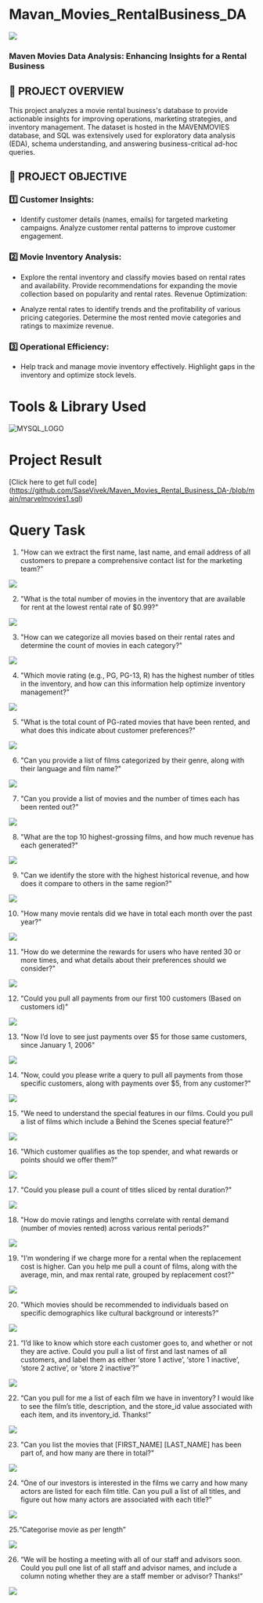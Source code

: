 # Mavan_Movies_RentalBusiness_DA
![](img1.jpg)

### Maven Movies Data Analysis: Enhancing Insights for a Rental Business

## 📌 PROJECT OVERVIEW

This project analyzes a movie rental business's database to provide actionable insights for improving operations, marketing strategies, and inventory management. The dataset is hosted in the MAVENMOVIES database, and SQL was extensively used for exploratory data analysis (EDA), schema understanding, and answering business-critical ad-hoc queries.

## 🎯 PROJECT OBJECTIVE
### 1️⃣ Customer Insights:
- Identify customer details (names, emails) for targeted marketing campaigns. Analyze customer rental patterns to improve customer engagement.

### 2️⃣ Movie Inventory Analysis:
- Explore the rental inventory and classify movies based on rental rates and availability. Provide recommendations for expanding the movie collection based on popularity and rental rates. Revenue Optimization:

- Analyze rental rates to identify trends and the profitability of various pricing categories. Determine the most rented movie categories and ratings to maximize revenue.

### 3️⃣ Operational Efficiency:
- Help track and manage movie inventory effectively. Highlight gaps in the inventory and optimize stock levels.

# Tools & Library Used
![MYSQL_LOGO](img.png)


# Project Result

[Click here to get full code]  
(https://github.com/SaseVivek/Maven_Movies_Rental_Business_DA-/blob/main/marvelmovies1.sql)

# Query Task

1. "How can we extract the first name, last name, and email address of all customers to prepare a comprehensive contact list for the marketing team?"


![](IMAGE/email.png)


2. "What is the total number of movies in the inventory that are available for rent at the lowest rental rate of $0.99?"


![](IMAGE/cheapestrental.png)


3. "How can we categorize all movies based on their rental rates and determine the count of movies in each category?"


![](IMAGE/total_no_of_movies.png)


4. "Which movie rating (e.g., PG, PG-13, R) has the highest number of titles in the inventory, and how can this information help optimize inventory management?"


![](IMAGE/rating_wise_count.png)


5. "What is the total count of PG-rated movies that have been rented, and what does this indicate about customer preferences?"


![](Image[Output]/Total_Films.png)

6. "Can you provide a list of films categorized by their genre, along with their language and film name?"


![](IMAGE/TLC.png)

7. "Can you provide a list of movies and the number of times each has been rented out?"


![](IMAGE/popularity.png)

8. "What are the top 10 highest-grossing films, and how much revenue has each generated?"


![](IMAGE/revenue.png)

9. "Can we identify the store with the highest historical revenue, and how does it compare to others in the same region?"


![](IMAGE/MOST_REVENUE.png)

10. "How many movie rentals did we have in total each month over the past year?"


![](IMAGE/RENTALS_PER_MONTH.png)

11. "How do we determine the rewards for users who have rented 30 or more times, and what details about their preferences should we consider?"


![](IMAGE/REWARD_VIA_PHONE.png)

12. "Could you pull all payments from our first 100 customers (Based on customers id)"


![](IMAGE/FIRST_100_CUSTOMER_PAYMENTS.png)

13. "Now I’d love to see just payments over $5 for those same customers, since January 1, 2006"


![](IMAGE/JAN_06_2006.png)

14. "Now, could you please write a query to pull all payments from those specific customers, along with payments over $5, from any customer?"


![](IMAGE/PAYMENTS_OVER_$5.png)

15. "We need to understand the special features in our films. Could you pull a list of films which include a Behind the Scenes special feature?"


![](IMAGE/BTS.png)

16. "Which customer qualifies as the top spender, and what rewards or points should we offer them?"


![](IMAGE/MOST_SPENDING_CUSTOMER.png)

17. "Could you please pull a count of titles sliced by rental duration?"


![](IMAGE/SLICED_BY_RENTAL_RATE.png)

18. "How do movie ratings and lengths correlate with rental demand (number of movies rented) across various rental periods?"


![](IMAGE/COMPARE_WITH_RENTAL_DURATION.png)

19. "I’m wondering if we charge more for a rental when the replacement cost is higher. Can you help me pull a count of films, along with the average, min, and max rental rate, grouped by replacement cost?"


![](IMAGE/MIN_MAX_AVG.png)

20. "Which movies should be recommended to individuals based on specific demographics like cultural background or interests?"


![](IMAGE/FIT_FOR_RECOMMENDATION.png)

21. “I’d like to know which store each customer goes to, and whether or not they are active. Could you pull a list of first and last names of all customers, and label them as either ‘store 1 active’, ‘store 1 inactive’, ‘store 2 active’, or ‘store 2 inactive’?”


![](IMAGE/ACTIVE_STORE.png)

22. “Can you pull for me a list of each film we have in inventory? I would like to see the film’s title, description, and the store_id value associated with each item, and its inventory_id. Thanks!”


![](IMAGE/FILMS_IN_INVENTORY.png)

23. "Can you list the movies that [FIRST_NAME] [LAST_NAME] has been part of, and how many are there in total?"


![](IMAGE/NO_OF_FILMS_BY_ACTOR.png)

24. “One of our investors is interested in the films we carry and how many actors are listed for each film title. Can you pull a list of all titles, and figure out how many actors are associated with each title?”


![](IMAGE/ACTOR_ASSOCIATED_WITH_TITLE.png)


25.“Categorise movie as per length”


![](IMAGE/MOVIES_AS_PER_LENGTH.jpg)

26.  “We will be hosting a meeting with all of our staff and advisors soon. Could you pull one list of all staff and advisor names, and include a column noting whether they are a staff member or advisor? Thanks!”


![](IMAGE/UNION.png)


